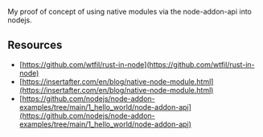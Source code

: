 My proof of concept of using native modules via the node-addon-api into nodejs.

## Resources

- [https://github.com/wtfil/rust-in-node](https://github.com/wtfil/rust-in-node)
- [https://insertafter.com/en/blog/native-node-module.html](https://insertafter.com/en/blog/native-node-module.html)
- [https://github.com/nodejs/node-addon-examples/tree/main/1_hello_world/node-addon-api](https://github.com/nodejs/node-addon-examples/tree/main/1_hello_world/node-addon-api)
